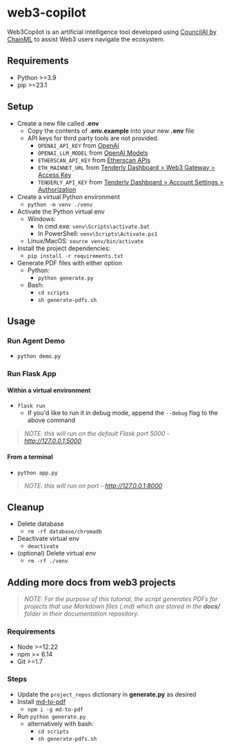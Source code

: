 # web3-copilot
Web3Copilot is an artificial intelligence tool developed using [CouncilAI by ChainML](https://github.com/chain-ml/council) to assist Web3 users navigate the ecosystem.

## Requirements
- Python >=3.9
- pip >=23.1

## Setup
- Create a new file called **.env**
    - Copy the contents of **.env.example** into your new **.env** file
    - API keys for third party tools are not provided.
        - `OPENAI_API_KEY` from [OpenAI](https://platform.openai.com/account/api-keys)
        - `OPENAI_LLM_MODEL` from [OpenAI Models](https://platform.openai.com/docs/models/continuous-model-upgrades)
        - `ETHERSCAN_API_KEY` from [Etherscan APIs](https://docs.etherscan.io/getting-started/viewing-api-usage-statistics)
        - `ETH_MAINNET_URL` from [Tenderly Dashboard > Web3 Gateway > Access Key](https://tenderly.co/web3-gateway)
        - `TENDERLY_API_KEY` from [Tenderly Dashboard > Account Settings > Authorization](https://docs.tenderly.co/simulations-and-forks/reference/configuration-of-api-access#get-an-api-key) 
- Create a virtual Python environment
  - `python -m venv ./venv`
- Activate the Python virtual env
  - Windows:
    - In cmd.exe: `venv\Scripts\activate.bat`
    - In PowerShell: `venv\Scripts\Activate.ps1`
  - Linux/MacOS: `source venv/bin/activate`
- Install the project dependencies:
  - `pip install -r requirements.txt`
- Generate PDF files with either option
  - Python:
    - `python generate.py`
  - Bash:
    - `cd scripts`
    - `sh generate-pdfs.sh`

## Usage

### Run Agent Demo
- `python demo.py`

### Run Flask App

#### Within a virtual environment
- `flask run`
  - If you'd like to run it in debug mode, append the `--debug` flag to the above command
> _NOTE: this will run on the default Flask port 5000 - http://127.0.0.1:5000_

#### From a terminal
- `python app.py`
> _NOTE: this will run on port - http://127.0.0.1:8000_

## Cleanup
- Delete database
  - `rm -rf database/chromadb`
- Deactivate virtual env
  - `deactivate`
- (optional) Delete virtual env
  - `rm -rf ./venv`

## Adding more docs from web3 projects

> _NOTE: For the purpose of this tutorial, the script generates PDFs for projects that use Markdown files (.md) which are stored in the **docs/** folder in their documentation repository._

### Requirements
- Node >=12.22
- npm >= 6.14
- Git >=1.7

### Steps
- Update the `project_repos` dictionary in **generate.py** as desired
- Install [md-to-pdf](https://github.com/simonhaenisch/md-to-pdf)
  - `npm i -g md-to-pdf`
- Run `python generate.py`
  - alternatively with bash:
    - `cd scripts`
    - `sh generate-pdfs.sh`
